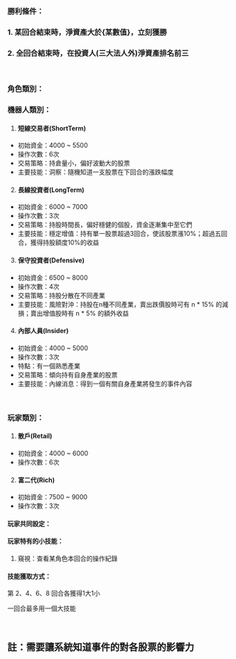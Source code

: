  ### 勝利條件：
 ### 1. 某回合結束時，淨資產大於{某數值}，**立刻獲勝**
 ### 2. 全回合結束時，在投資人(三大法人外)淨資產排名前三
<br/>

 ### 角色類別：
 ### 機器人類別：

 1. #### 短線交易者(ShortTerm)
 - 初始資金：4000 ~ 5500
 - 操作次數：6次
 - 交易策略：持倉量小，偏好波動大的股票
 - 主要技能：洞察：隨機知道一支股票在下回合的漲跌幅度

 2. #### 長線投資者(LongTerm)
 - 初始資金：6000 ~ 7000
 - 操作次數：3次
 - 交易策略：持股時間長，偏好穩健的個股，資金逐漸集中至它們
 - 主要技能：穩定增值：持有單一股票超過3回合，使該股票漲10%；超過五回合，獲得持股額度10%的收益

 3. #### 保守投資者(Defensive)
 - 初始資金：6500 ~ 8000
 - 操作次數：4次
 - 交易策略：持股分散在不同產業
 - 主要技能：風險對沖：持股在n種不同產業，賣出跌價股時可有 n * 15% 的減損；賣出增值股時有 n * 5% 的額外收益

 4. #### 內部人員(Insider)
 - 初始資金：4000 ~ 5000
 - 操作次數：3次
 - 特點：有一個熟悉產業
 - 交易策略：傾向持有自身產業的股票
 - 主要技能：內線消息：得到一個有關自身產業將發生的事件內容

<br/>

 ### 玩家類別：

 1. #### 散戶(Retail)
 - 初始資金：4000 ~ 6000
 - 操作次數：6次

 2. #### 富二代(Rich)
 - 初始資金：7500 ~ 9000
 - 操作次數：3次

 #### 玩家共同設定：
 #### 玩家特有的小技能：
 1. 窺視：查看某角色本回合的操作紀錄

 #### 技能獲取方式：
 第 2、4、6、8 回合各獲得1大1小

 一回合最多用一個大技能


<br/>

## 註：需要讓系統知道事件的對各股票的影響力